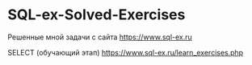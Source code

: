 # SQL-ex-Solved-Exercises

Решенные мной задачи с сайта https://www.sql-ex.ru

SELECT (обучающий этап) https://www.sql-ex.ru/learn_exercises.php
